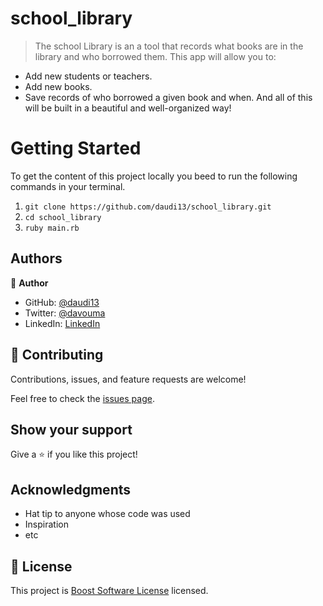 # school_library
 > The school Library is an a tool that records what books are in the library and who borrowed them. This app will allow you to:

 - Add new students or teachers.
 - Add new books.
 - Save records of who borrowed a given book and when.
And all of this will be built in a beautiful and well-organized way!


# Getting Started
To get the content of this project locally you beed to run the following commands in your terminal.

1. ``git clone https://github.com/daudi13/school_library.git``
2. `cd school_library`
3. `ruby main.rb`
## Authors

👤 **Author**

- GitHub: [@daudi13](https://github.com/@daudi13)
- Twitter: [@davouma](https://twitter.com/davouma)
- LinkedIn: [LinkedIn](https://linkedin.com/in/linkedinhandle)
## 🤝 Contributing

Contributions, issues, and feature requests are welcome!

Feel free to check the [issues page](../../issues/).

## Show your support

Give a ⭐️ if you like this project!

## Acknowledgments

- Hat tip to anyone whose code was used
- Inspiration
- etc

## 📝 License

This project is [Boost Software License](./LICENSE) licensed.